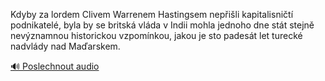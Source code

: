 
Kdyby za lordem Clivem Warrenem Hastingsem nepřišli kapitalisničtí podnikatelé, byla by se britská vláda v Indii mohla jednoho dne stát stejně nevýznamnou historickou vzpomínkou, jakou je sto padesát let turecké nadvlády nad Maďarskem.

[🔊 Poslechnout audio](/data/7-paragraphs/audio/chapter_125/para_002-Kdyby-za-lordem-Clivem-Warrenem-Hastingsem-nepil.mp3)
